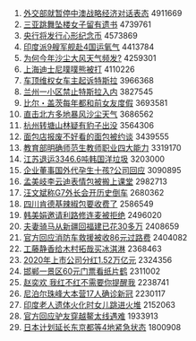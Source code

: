 1. [外交部就暂停中澳战略经济对话表态](http://www.baidu.com/baidu?cl=3&tn=SE_baiduhomet8_jmjb7mjw&rsv_dl=fyb_top&fr=top1000&wd=%CD%E2%BD%BB%B2%BF%BE%CD%D4%DD%CD%A3%D6%D0%B0%C4%D5%BD%C2%D4%BE%AD%BC%C3%B6%D4%BB%B0%B1%ED%CC%AC) 4911669
1. [三亚跳舞坠楼女子留有遗书](http://www.baidu.com/baidu?cl=3&tn=SE_baiduhomet8_jmjb7mjw&rsv_dl=fyb_top&fr=top1000&wd=%C8%FD%D1%C7%CC%F8%CE%E8%D7%B9%C2%A5%C5%AE%D7%D3%C1%F4%D3%D0%D2%C5%CA%E9) 4739761
1. [央行将发行心形纪念币](http://www.baidu.com/baidu?cl=3&tn=SE_baiduhomet8_jmjb7mjw&rsv_dl=fyb_top&fr=top1000&wd=%D1%EB%D0%D0%BD%AB%B7%A2%D0%D0%D0%C4%D0%CE%BC%CD%C4%EE%B1%D2) 4573869
1. [印度派9艘军舰赴4国运氧气](http://www.baidu.com/baidu?cl=3&tn=SE_baiduhomet8_jmjb7mjw&rsv_dl=fyb_top&fr=top1000&wd=%D3%A1%B6%C8%C5%C99%CB%D2%BE%FC%BD%A2%B8%B04%B9%FA%D4%CB%D1%F5%C6%F8) 4413784
1. [为何今年沙尘大风天气频发?](http://www.baidu.com/baidu?cl=3&tn=SE_baiduhomet8_jmjb7mjw&rsv_dl=fyb_top&fr=top1000&wd=%CE%AA%BA%CE%BD%F1%C4%EA%C9%B3%B3%BE%B4%F3%B7%E7%CC%EC%C6%F8%C6%B5%B7%A2%3F) 4259301
1. [上海迪士尼噗噗熊被打](http://www.baidu.com/baidu?cl=3&tn=SE_baiduhomet8_jmjb7mjw&rsv_dl=fyb_top&fr=top1000&wd=%C9%CF%BA%A3%B5%CF%CA%BF%C4%E1%E0%DB%E0%DB%D0%DC%B1%BB%B4%F2) 4110226
1. [车顶维权女车主起诉特斯拉](http://www.baidu.com/baidu?cl=3&tn=SE_baiduhomet8_jmjb7mjw&rsv_dl=fyb_top&fr=top1000&wd=%B3%B5%B6%A5%CE%AC%C8%A8%C5%AE%B3%B5%D6%F7%C6%F0%CB%DF%CC%D8%CB%B9%C0%AD) 3966368
1. [兰州一小区禁止特斯拉入内](http://www.baidu.com/baidu?cl=3&tn=SE_baiduhomet8_jmjb7mjw&rsv_dl=fyb_top&fr=top1000&wd=%C0%BC%D6%DD%D2%BB%D0%A1%C7%F8%BD%FB%D6%B9%CC%D8%CB%B9%C0%AD%C8%EB%C4%DA) 3827545
1. [比尔・盖茨每年都和前女友度假](http://www.baidu.com/baidu?cl=3&tn=SE_baiduhomet8_jmjb7mjw&rsv_dl=fyb_top&fr=top1000&wd=%B1%C8%B6%FB%A1%A4%B8%C7%B4%C4%C3%BF%C4%EA%B6%BC%BA%CD%C7%B0%C5%AE%D3%D1%B6%C8%BC%D9) 3693581
1. [直击北方多地暴风沙尘天气](http://www.baidu.com/baidu?cl=3&tn=SE_baiduhomet8_jmjb7mjw&rsv_dl=fyb_top&fr=top1000&wd=%D6%B1%BB%F7%B1%B1%B7%BD%B6%E0%B5%D8%B1%A9%B7%E7%C9%B3%B3%BE%CC%EC%C6%F8) 3686562
1. [杭州转塘山林疑有豹子出没](http://www.baidu.com/baidu?cl=3&tn=SE_baiduhomet8_jmjb7mjw&rsv_dl=fyb_top&fr=top1000&wd=%BA%BC%D6%DD%D7%AA%CC%C1%C9%BD%C1%D6%D2%C9%D3%D0%B1%AA%D7%D3%B3%F6%C3%BB) 3564306
1. [面包店报废不好看的面包被约谈](http://www.baidu.com/baidu?cl=3&tn=SE_baiduhomet8_jmjb7mjw&rsv_dl=fyb_top&fr=top1000&wd=%C3%E6%B0%FC%B5%EA%B1%A8%B7%CF%B2%BB%BA%C3%BF%B4%B5%C4%C3%E6%B0%FC%B1%BB%D4%BC%CC%B8) 3439555
1. [教育部明确师范生教师职业四大能力](http://www.baidu.com/baidu?cl=3&tn=SE_baiduhomet8_jmjb7mjw&rsv_dl=fyb_top&fr=top1000&wd=%BD%CC%D3%FD%B2%BF%C3%F7%C8%B7%CA%A6%B7%B6%C9%FA%BD%CC%CA%A6%D6%B0%D2%B5%CB%C4%B4%F3%C4%DC%C1%A6) 3319170
1. [江苏退运3346.6吨韩国洋垃圾](http://www.baidu.com/baidu?cl=3&tn=SE_baiduhomet8_jmjb7mjw&rsv_dl=fyb_top&fr=top1000&wd=%BD%AD%CB%D5%CD%CB%D4%CB3346.6%B6%D6%BA%AB%B9%FA%D1%F3%C0%AC%BB%F8) 3203000
1. [企业董事国外代孕生十孩?公司回应](http://www.baidu.com/baidu?cl=3&tn=SE_baiduhomet8_jmjb7mjw&rsv_dl=fyb_top&fr=top1000&wd=%C6%F3%D2%B5%B6%AD%CA%C2%B9%FA%CD%E2%B4%FA%D4%D0%C9%FA%CA%AE%BA%A2%3F%B9%AB%CB%BE%BB%D8%D3%A6) 3090895
1. [孟美岐李云迪表情包被搬上课堂](http://www.baidu.com/baidu?cl=3&tn=SE_baiduhomet8_jmjb7mjw&rsv_dl=fyb_top&fr=top1000&wd=%C3%CF%C3%C0%E1%AA%C0%EE%D4%C6%B5%CF%B1%ED%C7%E9%B0%FC%B1%BB%B0%E1%C9%CF%BF%CE%CC%C3) 2982713
1. [汪文斌称G7外长会开历史倒车](http://www.baidu.com/baidu?cl=3&tn=SE_baiduhomet8_jmjb7mjw&rsv_dl=fyb_top&fr=top1000&wd=%CD%F4%CE%C4%B1%F3%B3%C6G7%CD%E2%B3%A4%BB%E1%BF%AA%C0%FA%CA%B7%B5%B9%B3%B5) 2680362
1. [四川肯德基辣椒包要收费了](http://www.baidu.com/baidu?cl=3&tn=SE_baiduhomet8_jmjb7mjw&rsv_dl=fyb_top&fr=top1000&wd=%CB%C4%B4%A8%BF%CF%B5%C2%BB%F9%C0%B1%BD%B7%B0%FC%D2%AA%CA%D5%B7%D1%C1%CB) 2586549
1. [韩美娟邀请利路修连麦被拒绝](http://www.baidu.com/baidu?cl=3&tn=SE_baiduhomet8_jmjb7mjw&rsv_dl=fyb_top&fr=top1000&wd=%BA%AB%C3%C0%BE%EA%D1%FB%C7%EB%C0%FB%C2%B7%D0%DE%C1%AC%C2%F3%B1%BB%BE%DC%BE%F8) 2496020
1. [夫妻骑马从新疆回福建已花30多万](http://www.baidu.com/baidu?cl=3&tn=SE_baiduhomet8_jmjb7mjw&rsv_dl=fyb_top&fr=top1000&wd=%B7%F2%C6%DE%C6%EF%C2%ED%B4%D3%D0%C2%BD%AE%BB%D8%B8%A3%BD%A8%D2%D1%BB%A830%B6%E0%CD%F2) 2408659
1. [官方回应消防车救援被收86元过路费](http://www.baidu.com/baidu?cl=3&tn=SE_baiduhomet8_jmjb7mjw&rsv_dl=fyb_top&fr=top1000&wd=%B9%D9%B7%BD%BB%D8%D3%A6%CF%FB%B7%C0%B3%B5%BE%C8%D4%AE%B1%BB%CA%D586%D4%AA%B9%FD%C2%B7%B7%D1) 2404082
1. [工藤静香给木村拓哉买冰淇淋](http://www.baidu.com/baidu?cl=3&tn=SE_baiduhomet8_jmjb7mjw&rsv_dl=fyb_top&fr=top1000&wd=%B9%A4%CC%D9%BE%B2%CF%E3%B8%F8%C4%BE%B4%E5%CD%D8%D4%D5%C2%F2%B1%F9%E4%BF%C1%DC) 2368463
1. [2020年上市公司分红1.52万亿元](http://www.baidu.com/baidu?cl=3&tn=SE_baiduhomet8_jmjb7mjw&rsv_dl=fyb_top&fr=top1000&wd=2020%C4%EA%C9%CF%CA%D0%B9%AB%CB%BE%B7%D6%BA%EC1.52%CD%F2%D2%DA%D4%AA) 2324356
1. [邯郸一景区60元门票看纸片鹤](http://www.baidu.com/baidu?cl=3&tn=SE_baiduhomet8_jmjb7mjw&rsv_dl=fyb_top&fr=top1000&wd=%BA%AA%B5%A6%D2%BB%BE%B0%C7%F860%D4%AA%C3%C5%C6%B1%BF%B4%D6%BD%C6%AC%BA%D7) 2311002
1. [赵奕欢 我红不红不需要你提醒我](http://www.baidu.com/baidu?cl=3&tn=SE_baiduhomet8_jmjb7mjw&rsv_dl=fyb_top&fr=top1000&wd=%D5%D4%DE%C8%BB%B6%20%CE%D2%BA%EC%B2%BB%BA%EC%B2%BB%D0%E8%D2%AA%C4%E3%CC%E1%D0%D1%CE%D2) 2238741
1. [尼泊尔珠峰大本营17人确诊新冠](http://www.baidu.com/baidu?cl=3&tn=SE_baiduhomet8_jmjb7mjw&rsv_dl=fyb_top&fr=top1000&wd=%C4%E1%B2%B4%B6%FB%D6%E9%B7%E5%B4%F3%B1%BE%D3%AA17%C8%CB%C8%B7%D5%EF%D0%C2%B9%DA) 2230117
1. [印度老人遗体火化时女儿跳进火堆](http://www.baidu.com/baidu?cl=3&tn=SE_baiduhomet8_jmjb7mjw&rsv_dl=fyb_top&fr=top1000&wd=%D3%A1%B6%C8%C0%CF%C8%CB%D2%C5%CC%E5%BB%F0%BB%AF%CA%B1%C5%AE%B6%F9%CC%F8%BD%F8%BB%F0%B6%D1) 2152063
1. [官方回应驴友穿越鳌太线遇难](http://www.baidu.com/baidu?cl=3&tn=SE_baiduhomet8_jmjb7mjw&rsv_dl=fyb_top&fr=top1000&wd=%B9%D9%B7%BD%BB%D8%D3%A6%C2%BF%D3%D1%B4%A9%D4%BD%F7%A1%CC%AB%CF%DF%D3%F6%C4%D1) 1933913
1. [日本计划延长东京都等4地紧急状态](http://www.baidu.com/baidu?cl=3&tn=SE_baiduhomet8_jmjb7mjw&rsv_dl=fyb_top&fr=top1000&wd=%C8%D5%B1%BE%BC%C6%BB%AE%D1%D3%B3%A4%B6%AB%BE%A9%B6%BC%B5%C84%B5%D8%BD%F4%BC%B1%D7%B4%CC%AC) 1800908